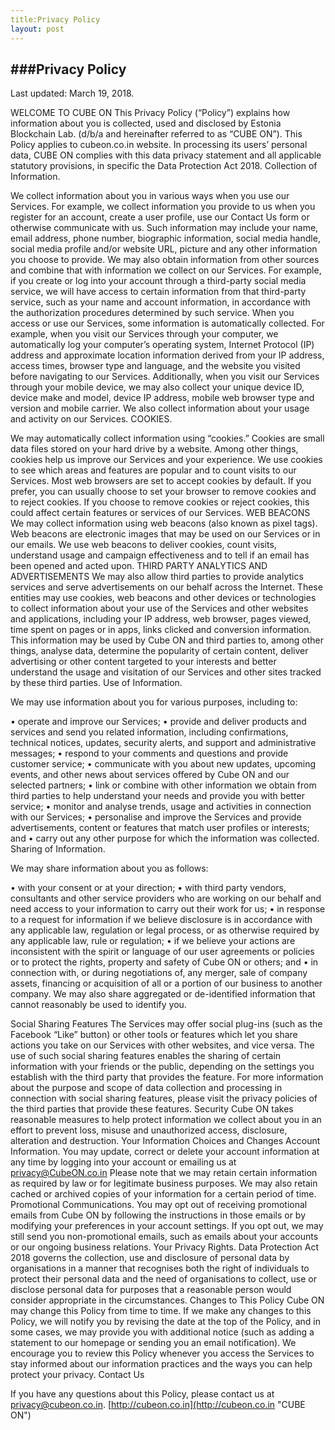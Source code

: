 ```yaml
---
title:Privacy Policy
layout: post
---
```



###Privacy Policy
---
Last updated: March 19, 2018.

WELCOME TO CUBE ON
This Privacy Policy (“Policy”) explains how information about you is collected, used and disclosed by Estonia Blockchain Lab. 
(d/b/a and hereinafter referred to as “CUBE ON”). This Policy applies to cubeon.co.in website. In processing its users’ personal data, CUBE ON complies with this data privacy statement and all applicable statutory provisions, in specific the Data Protection Act 2018.
Collection of Information.

We collect information about you in various ways when you use our Services. 
For example, we collect information you provide to us when you register for an account, create a user profile, use our Contact Us form or otherwise communicate with us. Such information may include your name, email address, phone number, biographic information, social media handle, social media profile and/or website URL, picture and any other information you choose to provide. We may also obtain information from other sources and combine that with information we collect on our Services. For example, if you create or log into your account through a third-party social media service, we will have access to certain information from that third-party service, such as your name and account information, in accordance with the authorization procedures determined by such service.
When you access or use our Services, some information is automatically collected. For example, when you visit our Services through your computer, we automatically log your computer’s operating system, Internet Protocol (IP) address and approximate location information derived from your IP address, access times, browser type and language, and the website you visited before navigating to our Services. Additionally, when you visit our Services through your mobile device, we may also collect your unique device ID, device make and model, device IP address, mobile web browser type and version and mobile carrier. We also collect information about your usage and activity on our Services.
COOKIES.

We may automatically collect information using “cookies.” Cookies are small data files stored on your hard drive by a website. Among other things, cookies help us improve our Services and your experience. We use cookies to see which areas and features are popular and to count visits to our Services. Most web browsers are set to accept cookies by default. If you prefer, you can usually choose to set your browser to remove cookies and to reject cookies. If you choose to remove cookies or reject cookies, this could affect certain features or services of our Services.
WEB BEACONS
We may collect information using web beacons (also known as pixel tags). Web beacons are electronic images that may be used on our Services or in our emails. We use web beacons to deliver cookies, count visits, understand usage and campaign effectiveness and to tell if an email has been opened and acted upon.
THIRD PARTY ANALYTICS AND ADVERTISEMENTS
We may also allow third parties to provide analytics services and serve advertisements on our behalf across the Internet. These entities may use cookies, web beacons and other devices or technologies to collect information about your use of the Services and other websites and applications, including your IP address, web browser, pages viewed, time spent on pages or in apps, links clicked and conversion information. This information may be used by Cube ON and third parties to, among other things, analyse data, determine the popularity of certain content, deliver advertising or other content targeted to your interests and better understand the usage and visitation of our Services and other sites tracked by these third parties.
Use of Information.

We may use information about you for various purposes, including to:

•	operate and improve our Services;
•	provide and deliver products and services and send you related information, including confirmations, technical notices, updates, security alerts, and support and administrative messages;
•	respond to your comments and questions and provide customer service;
•	communicate with you about new updates, upcoming events, and other news about services offered by Cube ON and our selected partners;
•	link or combine with other information we obtain from third parties to help understand your needs and provide you with better service;
•	monitor and analyse trends, usage and activities in connection with our Services;
•	personalise and improve the Services and provide advertisements, content or features that match user profiles or interests; and
•	carry out any other purpose for which the information was collected.
Sharing of Information.

We may share information about you as follows:

•	with your consent or at your direction;
•	with third party vendors, consultants and other service providers who are working on our behalf and need access to your information to carry out their work for us;
•	in response to a request for information if we believe disclosure is in accordance with any applicable law, regulation or legal process, or as otherwise required by any applicable law, rule or regulation;
•	if we believe your actions are inconsistent with the spirit or language of our user agreements or policies or to protect the rights, property and safety of Cube ON or others; and
•	in connection with, or during negotiations of, any merger, sale of company assets, financing or acquisition of all or a portion of our business to another company.
We may also share aggregated or de-identified information that cannot reasonably be used to identify you.

Social Sharing Features
The Services may offer social plug-ins (such as the Facebook “Like” button) or other tools or features which let you share actions you take on our Services with other websites, and vice versa. The use of such social sharing features enables the sharing of certain information with your friends or the public, depending on the settings you establish with the third party that provides the feature. For more information about the purpose and scope of data collection and processing in connection with social sharing features, please visit the privacy policies of the third parties that provide these features.
Security
Cube ON takes reasonable measures to help protect information we collect about you in an effort to prevent loss, misuse and unauthorized access, disclosure, alteration and destruction.
Your Information Choices and Changes
Account Information. You may update, correct or delete your account information at any time by logging into your account or emailing us at privacy@CubeON.co.in Please note that we may retain certain information as required by law or for legitimate business purposes. We may also retain cached or archived copies of your information for a certain period of time.
Promotional Communications. You may opt out of receiving promotional emails from Cube ON by following the instructions in those emails or by modifying your preferences in your account settings. If you opt out, we may still send you non-promotional emails, such as emails about your accounts or our ongoing business relations.
Your Privacy Rights. Data Protection Act 2018 governs the collection, use and disclosure of personal data by organisations in a manner that recognises both the right of individuals to protect their personal data and the need of organisations to collect, use or disclose personal data for purposes that a reasonable person would consider appropriate in the circumstances.
Changes to This Policy
Cube ON may change this Policy from time to time. If we make any changes to this Policy, we will notify you by revising the date at the top of the Policy, and in some cases, we may provide you with additional notice (such as adding a statement to our homepage or sending you an email notification). We encourage you to review this Policy whenever you access the Services to stay informed about our information practices and the ways you can help protect your privacy.
Contact Us

If you have any questions about this Policy, please contact us at privacy@cubeon.co.in.
[http://cubeon.co.in](http://cubeon.co.in "CUBE ON")
